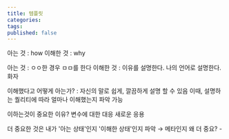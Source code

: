 ```yaml
---
title: 템플릿
categories: 
tags: 
published: false
---
```

아는 것 : how
이해한 것 :  why

아는 것 : ㅇㅇ한 경우 ㅁㅁ를 한다
이해한 것 : 이유를 설명한다. 나의 언어로 설명한다. 화자

이해했다고 어떻게 아는가? : 자신의 말로 쉽게, 깔끔하게 설명 할 수 있음
이때, 설명하는 퀄리티에 따라 얼마나 이해했는지 파악 가능


이하는것이 중요한 이유?
변수에 대한 대응
새로운 응용

더 중요한 것은
내가 '아는 상태'인지 '이해한 상태'인지 파악 → 메타인지
왜 더 중요? -
